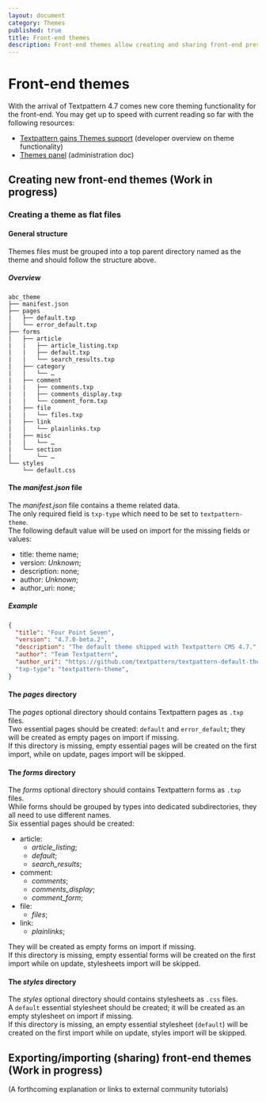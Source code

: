 ```yaml
---
layout: document
category: Themes
published: true
title: Front-end themes
description: Front-end themes allow creating and sharing front-end presentations, or creating different presentations for different sections of a given website.
---
```


# Front-end themes

With the arrival of Textpattern 4.7 comes new core theming functionality for the front-end. You may get up to speed with current reading so far with the following resources:

* [Textpattern gains Themes support](https://textpattern.com/weblog/403/textpattern-cms-gains-themes-support) (developer overview on theme functionality)
* [Themes panel](https://docs.textpattern.io/administration/themes-panel) (administration doc)

## Creating new front-end themes  (Work in progress)

### Creating a theme as flat files

#### General structure

Themes files must be grouped into a top parent directory named as the theme and should follow the structure above.

##### Overview

~~~
abc_theme
├── manifest.json
├── pages
|   ├── default.txp
|   └── error_default.txp
├── forms
|   ├── article
|   |   ├── article_listing.txp
|   |   ├── default.txp
|   |   └── search_results.txp
|   ├── category
|   |   └── …
|   ├── comment
|   |   ├── comments.txp
|   |   ├── comments_display.txp
|   |   └── comment_form.txp
|   ├── file
|   |   └── files.txp
|   ├── link
|   |   └── plainlinks.txp
|   ├── misc
|   |   └── …
|   └── section
|       └── …
└── styles
    └── default.css
~~~

#### The _manifest.json_ file

The _manifest.json_ file contains a theme related data.  
The only required field is `txp-type` which need to be set to `textpattern-theme`.  
The following default value will be used on import for the missing fields or values:
- title: theme name;
- version: _Unknown_;
- description: none;
- author: _Unknown_;
- author_uri: none;

##### Example

~~~ json
{
  "title": "Four Point Seven",
  "version": "4.7.0-beta.2",
  "description": "The default theme shipped with Textpattern CMS 4.7.",
  "author": "Team Textpattern",
  "author_uri": "https://github.com/textpattern/textpattern-default-theme"
  "txp-type": "textpattern-theme",
}
~~~

#### The _pages_ directory

The _pages_ optional directory should contains Textpattern pages as `.txp` files.  
Two essential pages should be created: `default` and `error_default`; they will be created as empty pages on import if missing.  
If this directory is missing, empty essential pages will be created on the first import, while on update, pages import will be skipped.

#### The _forms_ directory

The _forms_ optional directory should contains Textpattern forms as `.txp` files.  
While forms should be grouped by types into dedicated subdirectories, they all need to use different names.  
Six essential pages should be created:

- article:
    - _article_listing_;
    - _default_;
    - _search_results_;
- comment:
    - _comments_;
    - _comments_display_;
    - _comment_form_;
- file:
    - _files_;
- link:
    - _plainlinks_;

They will be created as empty forms on import if missing.  
If this directory is missing, empty essential forms will be created on the first import while on update, stylesheets import will be skipped.

#### The _styles_ directory

The _styles_ optional directory should contains stylesheets as `.css` files.  
A `default` essential stylesheet should be created; it will be created as an empty stylesheet on import if missing.  
If this directory is missing, an empty essential stylesheet (`default`) will be created on the first import while on update, styles import will be skipped.

## Exporting/importing (sharing) front-end themes  (Work in progress)

(A forthcoming explanation or links to external community tutorials)
